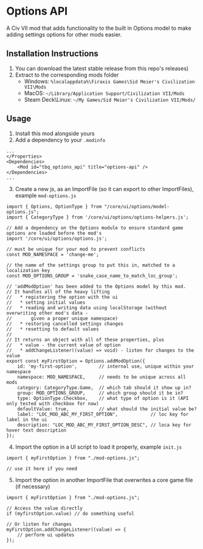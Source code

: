 # Options API

A Civ VII mod that adds functionality to the built in Options model to make adding settings options for other mods easier.

## Installation Instructions
1. You can download the latest stable release from this repo's releases)
2. Extract to the corresponding mods folder
    * Windows: `%localappdata%\Firaxis Games\Sid Meier's Civilization VII\Mods`
    * MacOS: `~/Library/Application Support/Civilization VII/Mods`
    * Steam Deck\Linux: `~/My Games/Sid Meier's Civilization VII/Mods/`

## Usage
1. Install this mod alongside yours
2. Add a dependency to your `.modinfo`
```
...
</Properties>
<Dependencies>
    <Mod id="tbq_options_api" title="options-api" />
</Dependencies>
...
```
3. Create a new js, as an ImportFile (so it can export to other ImportFiles), example `mod-options.js`
```
import { Options, OptionType } from "/core/ui/options/model-options.js";
import { CategoryType } from '/core/ui/options/options-helpers.js';

// Add a dependency on the Options module to ensure standard game options are loaded before the mod's
import '/core/ui/options/options.js';

// must be unique for your mod to prevent conflicts
const MOD_NAMESPACE = 'change-me';

// the name of the settings group to put this in, matched to a localization key
const MOD_OPTIONS_GROUP = 'snake_case_name_to_match_loc_group';

// 'addModOption' has been added to the Options model by this mod.
// It handles all of the heavy lifting
//   * registering the option with the ui
//   * setting initial values
//   * reading and writing data using localStorage (without overwriting other mod's data - 
//       given a proper unique namespace)
//   * restoring cancelled settings changes
//   * resetting to default values
//
// It returns an object with all of these properties, plus
//   * value - the current value of option
//   * addChangeListener((value) => void) - listen for changes to the value
export const myFirstOption = Options.addModOption({
    id: 'my-first-option',        // internal use, unique within your namespace
    namespace: MOD_NAMESPACE,     // needs to be unique across all mods
    category: CategoryType.Game,  // which tab should it show up in?
    group: MOD_OPTIONS_GROUP,     // which group should it be in?
    type: OptionType.Checkbox,    // what type of option is it (API only tested with checkbox for now)
    defaultValue: true,           // what should the initial value be?
    label: "LOC_MOD_ABC_MY_FIRST_OPTION",            // loc key for label in the ui
    description: "LOC_MOD_ABC_MY_FIRST_OPTION_DESC", // loca key for hover text description
});
```
4. Import the option in a UI script to load it properly, example `init.js`
```
import { myFirstOption } from "./mod-options.js";

// use it here if you need
```
5. Import the option in another ImportFile that overwrites a core game file (if necessary)
```
import { myFirstOption } from "./mod-options.js";

// Access the value directly
if (myfirstOption.value) // do something useful

// Or listen for changes
myFirstOption.addChangeListener((value) => {
    // perform ui updates
});
```